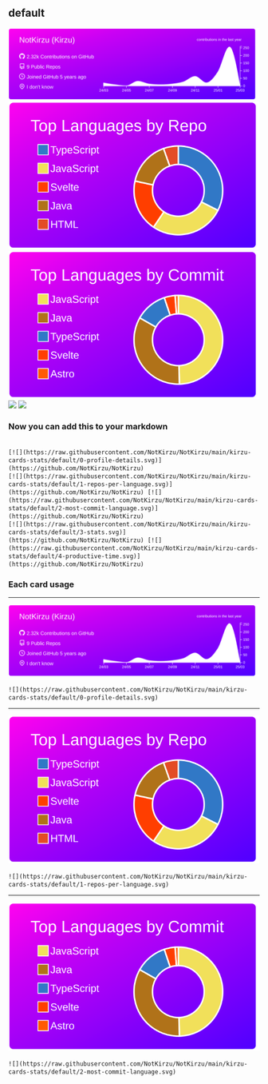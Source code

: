 ## default

[![](./0-profile-details.svg)](https://github.com/NotKirzu/NotKirzu)
[![](./1-repos-per-language.svg)](https://github.com/NotKirzu/NotKirzu) [![](./2-most-commit-language.svg)](https://github.com/NotKirzu/NotKirzu)
[![](./3-stats.svg)](https://github.com/NotKirzu/NotKirzu) [![](./4-productive-time.svg)](https://github.com/NotKirzu/NotKirzu)
### Now you can add this to your markdown
```

[![](https://raw.githubusercontent.com/NotKirzu/NotKirzu/main/kirzu-cards-stats/default/0-profile-details.svg)](https://github.com/NotKirzu/NotKirzu)
[![](https://raw.githubusercontent.com/NotKirzu/NotKirzu/main/kirzu-cards-stats/default/1-repos-per-language.svg)](https://github.com/NotKirzu/NotKirzu) [![](https://raw.githubusercontent.com/NotKirzu/NotKirzu/main/kirzu-cards-stats/default/2-most-commit-language.svg)](https://github.com/NotKirzu/NotKirzu)
[![](https://raw.githubusercontent.com/NotKirzu/NotKirzu/main/kirzu-cards-stats/default/3-stats.svg)](https://github.com/NotKirzu/NotKirzu) [![](https://raw.githubusercontent.com/NotKirzu/NotKirzu/main/kirzu-cards-stats/default/4-productive-time.svg)](https://github.com/NotKirzu/NotKirzu)

```

### Each card usage
---

![](./0-profile-details.svg)

```
![](https://raw.githubusercontent.com/NotKirzu/NotKirzu/main/kirzu-cards-stats/default/0-profile-details.svg)
```

    

---

![](./1-repos-per-language.svg)

```
![](https://raw.githubusercontent.com/NotKirzu/NotKirzu/main/kirzu-cards-stats/default/1-repos-per-language.svg)
```

    

---

![](./2-most-commit-language.svg)

```
![](https://raw.githubusercontent.com/NotKirzu/NotKirzu/main/kirzu-cards-stats/default/2-most-commit-language.svg)
```

    

